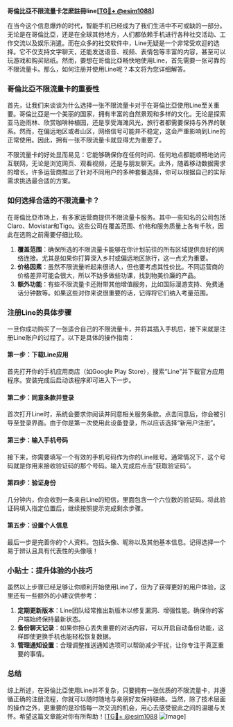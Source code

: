 **哥倫比亞不限流量卡怎麽註冊line[[TG💪+ @esim1088](https://t.me/s/esim1088)]**

在当今这个信息爆炸的时代，智能手机已经成为了我们生活中不可或缺的一部分。无论是在哥倫比亞，还是在全球其他地方，人们都依赖手机进行各种社交活动、工作交流以及娱乐消遣。而在众多的社交软件中，Line无疑是一个非常受欢迎的选择。它不仅支持文字聊天，还能发送语音、视频、表情包等丰富的内容，甚至可以玩游戏和购买贴纸。然而，要想在哥倫比亞畅快地使用Line，首先需要一张可靠的不限流量卡。那么，如何注册并使用Line呢？本文将为您详细解答。

### 哥倫比亞不限流量卡的重要性

首先，让我们来谈谈为什么选择一张不限流量卡对于在哥倫比亞使用Line至关重要。哥倫比亞是一个美丽的国家，拥有丰富的自然景观和多样的文化。无论是探索亚马逊雨林、欣赏咖啡种植园，还是享受海滩风光，旅行者都需要保持与外界的联系。然而，在偏远地区或者山区，网络信号可能并不稳定，这会严重影响到Line的正常使用。因此，拥有一张不限流量卡就显得尤为重要了。

不限流量卡的好处显而易见：它能够确保你在任何时间、任何地点都能顺畅地访问互联网，无论是浏览网页、观看视频，还是与朋友聊天。此外，随着移动数据需求的增长，许多运营商推出了针对不同用户的多种套餐选择，你可以根据自己的实际需求挑选最合适的方案。

### 如何选择合适的不限流量卡？

在哥倫比亞市场上，有多家运营商提供不限流量卡服务。其中一些知名的公司包括Claro、Movistar和Tigo。这些公司在覆盖范围、价格和服务质量上各有千秋，因此在选购之前需要仔细比较。

1. **覆盖范围**：确保所选的不限流量卡能够在你计划前往的所有区域提供良好的网络连接。尤其是如果你打算深入乡村或偏远地区旅行，这一点尤为重要。
2. **价格因素**：虽然不限流量听起来很诱人，但也要考虑其性价比。不同运营商的价格差异可能会很大，所以不妨多做些功课，找到物美价廉的产品。
3. **额外功能**：有些不限流量卡还附带其他增值服务，比如国际漫游支持、免费通话分钟数等。如果这些对你来说很重要的话，记得将它们纳入考量范围。

### 注册Line的具体步骤

一旦你成功购买了一张适合自己的不限流量卡，并将其插入手机后，接下来就是注册Line账户的过程了。以下是具体的操作指南：

#### 第一步：下载Line应用
首先打开你的手机应用商店（如Google Play Store），搜索“Line”并下载官方应用程序。安装完成后启动该程序即可进入下一步。

#### 第二步：同意条款并登录
首次打开Line时，系统会要求你阅读并同意相关服务条款。点击同意后，你会被引导至登录界面。由于你是第一次使用此设备登录，所以应该选择“新用户注册”。

#### 第三步：输入手机号码
接下来，你需要填写一个有效的手机号码作为你的Line账号。通常情况下，这个号码就是你用来接收验证码的那个号码。输入完成后点击“获取验证码”。

#### 第四步：验证身份
几分钟内，你会收到一条来自Line的短信，里面包含一个六位数的验证码。将此验证码填入指定位置后，继续按照提示完成剩余步骤。

#### 第五步：设置个人信息
最后一步是完善你的个人资料。包括头像、昵称以及其他基本信息。记得选择一个易于辨认且具有代表性的头像哦！

### 小贴士：提升体验的小技巧

虽然以上步骤已经足够让你顺利开始使用Line了，但为了获得更好的用户体验，这里还有一些额外的小建议供参考：

1. **定期更新版本**：Line团队经常推出新版本以修复漏洞、增强性能。确保你的客户端始终保持最新状态。
2. **备份聊天记录**：如果你担心丢失重要的对话内容，可以开启自动备份功能，这样即使更换手机也能轻松恢复数据。
3. **管理通知设置**：合理调整推送通知选项可以帮助减少干扰，让你专注于真正重要的事情。

### 总结

综上所述，在哥倫比亞使用Line并不复杂，只要拥有一张优质的不限流量卡，并遵循正确的注册流程，你就可以随时随地与亲朋好友保持联络。当然，除了技术层面的操作之外，更重要的是珍惜每一次交流的机会，用心去感受彼此之间的温暖与关怀。希望这篇文章能对你有所帮助！[[TG💪+ @esim1088](https://t.me/s/esim1088) ![Image](https://i.postimg.cc/4NQfJmqS/Snipaste-2025-05-13-00-14-12.png)]
